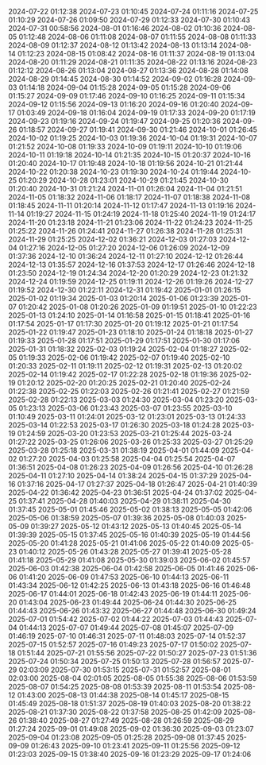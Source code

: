 2024-07-22 01:12:38
2024-07-23 01:10:45
2024-07-24 01:11:16
2024-07-25 01:10:29
2024-07-26 01:09:50
2024-07-29 01:12:33
2024-07-30 01:10:43
2024-07-31 00:58:56
2024-08-01 01:16:46
2024-08-02 01:10:36
2024-08-05 01:12:48
2024-08-06 01:11:08
2024-08-07 01:11:55
2024-08-08 01:11:33
2024-08-09 01:12:37
2024-08-12 01:13:42
2024-08-13 01:13:14
2024-08-14 01:12:23
2024-08-15 01:08:42
2024-08-16 01:11:37
2024-08-19 01:13:04
2024-08-20 01:11:29
2024-08-21 01:11:35
2024-08-22 01:13:16
2024-08-23 01:12:12
2024-08-26 01:13:04
2024-08-27 01:13:36
2024-08-28 01:14:08
2024-08-29 01:14:45
2024-08-30 01:14:52
2024-09-02 01:16:28
2024-09-03 01:14:18
2024-09-04 01:15:28
2024-09-05 01:15:28
2024-09-06 01:15:27
2024-09-09 01:17:46
2024-09-10 01:16:25
2024-09-11 01:15:34
2024-09-12 01:15:56
2024-09-13 01:16:20
2024-09-16 01:20:40
2024-09-17 01:03:49
2024-09-18 01:16:04
2024-09-19 01:17:33
2024-09-20 01:17:19
2024-09-23 01:19:16
2024-09-24 01:19:47
2024-09-25 01:20:36
2024-09-26 01:18:57
2024-09-27 01:19:41
2024-09-30 01:21:46
2024-10-01 01:26:45
2024-10-02 01:19:25
2024-10-03 01:19:36
2024-10-04 01:19:31
2024-10-07 01:21:52
2024-10-08 01:19:33
2024-10-09 01:19:11
2024-10-10 01:19:06
2024-10-11 01:19:18
2024-10-14 01:21:35
2024-10-15 01:20:37
2024-10-16 01:20:40
2024-10-17 01:19:48
2024-10-18 01:19:56
2024-10-21 01:21:44
2024-10-22 01:20:38
2024-10-23 01:19:30
2024-10-24 01:19:44
2024-10-25 01:20:29
2024-10-28 01:23:01
2024-10-29 01:21:45
2024-10-30 01:20:40
2024-10-31 01:21:24
2024-11-01 01:26:04
2024-11-04 01:21:51
2024-11-05 01:18:32
2024-11-06 01:18:17
2024-11-07 01:18:38
2024-11-08 01:18:45
2024-11-11 01:20:14
2024-11-12 01:17:47
2024-11-13 01:19:16
2024-11-14 01:19:27
2024-11-15 01:24:19
2024-11-18 01:25:40
2024-11-19 01:24:17
2024-11-20 01:23:18
2024-11-21 01:23:06
2024-11-22 01:24:23
2024-11-25 01:25:22
2024-11-26 01:24:41
2024-11-27 01:26:38
2024-11-28 01:25:31
2024-11-29 01:25:25
2024-12-02 01:36:21
2024-12-03 01:27:03
2024-12-04 01:27:16
2024-12-05 01:27:20
2024-12-06 01:26:09
2024-12-09 01:37:36
2024-12-10 01:36:24
2024-12-11 01:27:10
2024-12-12 01:26:44
2024-12-13 01:35:57
2024-12-16 01:37:53
2024-12-17 01:26:46
2024-12-18 01:23:50
2024-12-19 01:24:34
2024-12-20 01:20:29
2024-12-23 01:21:32
2024-12-24 01:19:59
2024-12-25 01:19:11
2024-12-26 01:19:26
2024-12-27 01:19:52
2024-12-30 01:22:11
2024-12-31 01:19:42
2025-01-01 01:26:15
2025-01-02 01:19:34
2025-01-03 01:20:14
2025-01-06 01:23:39
2025-01-07 01:20:42
2025-01-08 01:20:26
2025-01-09 01:19:51
2025-01-10 01:22:23
2025-01-13 01:24:10
2025-01-14 01:16:58
2025-01-15 01:18:41
2025-01-16 01:17:54
2025-01-17 01:17:30
2025-01-20 01:19:12
2025-01-21 01:17:54
2025-01-22 01:19:47
2025-01-23 01:18:10
2025-01-24 01:18:18
2025-01-27 01:19:33
2025-01-28 01:17:51
2025-01-29 01:17:51
2025-01-30 01:17:06
2025-01-31 01:18:32
2025-02-03 01:19:24
2025-02-04 01:18:27
2025-02-05 01:19:33
2025-02-06 01:19:42
2025-02-07 01:19:40
2025-02-10 01:20:33
2025-02-11 01:19:11
2025-02-12 01:19:31
2025-02-13 01:20:02
2025-02-14 01:19:42
2025-02-17 01:22:28
2025-02-18 01:19:36
2025-02-19 01:20:12
2025-02-20 01:20:25
2025-02-21 01:20:40
2025-02-24 01:22:38
2025-02-25 01:22:03
2025-02-26 01:21:41
2025-02-27 01:21:59
2025-02-28 01:22:13
2025-03-03 01:24:30
2025-03-04 01:23:20
2025-03-05 01:23:13
2025-03-06 01:23:43
2025-03-07 01:23:55
2025-03-10 01:10:49
2025-03-11 01:24:01
2025-03-12 01:23:01
2025-03-13 01:24:33
2025-03-14 01:22:53
2025-03-17 01:26:30
2025-03-18 01:24:28
2025-03-19 01:24:59
2025-03-20 01:23:53
2025-03-21 01:25:44
2025-03-24 01:27:22
2025-03-25 01:26:06
2025-03-26 01:25:33
2025-03-27 01:25:29
2025-03-28 01:25:18
2025-03-31 01:38:19
2025-04-01 01:44:09
2025-04-02 01:27:20
2025-04-03 01:25:58
2025-04-04 01:25:54
2025-04-07 01:36:51
2025-04-08 01:26:23
2025-04-09 01:26:56
2025-04-10 01:26:28
2025-04-11 01:27:10
2025-04-14 01:38:24
2025-04-15 01:37:29
2025-04-16 01:37:16
2025-04-17 01:27:37
2025-04-18 01:26:47
2025-04-21 01:40:39
2025-04-22 01:36:42
2025-04-23 01:36:51
2025-04-24 01:37:02
2025-04-25 01:37:41
2025-04-28 01:40:03
2025-04-29 01:38:11
2025-04-30 01:37:45
2025-05-01 01:45:46
2025-05-02 01:38:13
2025-05-05 01:42:06
2025-05-06 01:38:59
2025-05-07 01:39:36
2025-05-08 01:40:03
2025-05-09 01:39:27
2025-05-12 01:43:12
2025-05-13 01:40:45
2025-05-14 01:39:39
2025-05-15 01:37:45
2025-05-16 01:40:39
2025-05-19 01:44:56
2025-05-20 01:41:28
2025-05-21 01:41:06
2025-05-22 01:40:09
2025-05-23 01:40:12
2025-05-26 01:43:28
2025-05-27 01:39:41
2025-05-28 01:41:18
2025-05-29 01:41:08
2025-05-30 01:39:03
2025-06-02 01:45:57
2025-06-03 01:42:38
2025-06-04 01:42:58
2025-06-05 01:41:46
2025-06-06 01:41:20
2025-06-09 01:47:53
2025-06-10 01:44:13
2025-06-11 01:43:34
2025-06-12 01:42:25
2025-06-13 01:43:18
2025-06-16 01:46:48
2025-06-17 01:44:01
2025-06-18 01:42:43
2025-06-19 01:44:11
2025-06-20 01:43:04
2025-06-23 01:49:44
2025-06-24 01:44:30
2025-06-25 01:44:43
2025-06-26 01:43:32
2025-06-27 01:44:48
2025-06-30 01:49:24
2025-07-01 01:54:42
2025-07-02 01:44:22
2025-07-03 01:44:43
2025-07-04 01:44:13
2025-07-07 01:49:44
2025-07-08 01:45:07
2025-07-09 01:46:19
2025-07-10 01:46:31
2025-07-11 01:48:03
2025-07-14 01:52:37
2025-07-15 01:52:57
2025-07-16 01:49:23
2025-07-17 01:50:02
2025-07-18 01:51:44
2025-07-21 01:55:56
2025-07-22 01:50:27
2025-07-23 01:51:36
2025-07-24 01:50:34
2025-07-25 01:50:13
2025-07-28 01:56:57
2025-07-29 02:03:09
2025-07-30 01:53:15
2025-07-31 01:52:57
2025-08-01 02:03:00
2025-08-04 02:01:05
2025-08-05 01:55:38
2025-08-06 01:53:59
2025-08-07 01:54:25
2025-08-08 01:53:39
2025-08-11 01:53:54
2025-08-12 01:43:00
2025-08-13 01:44:38
2025-08-14 01:45:17
2025-08-15 01:45:49
2025-08-18 01:51:37
2025-08-19 01:40:03
2025-08-20 01:38:22
2025-08-21 01:37:30
2025-08-22 01:37:58
2025-08-25 01:42:09
2025-08-26 01:38:40
2025-08-27 01:27:49
2025-08-28 01:26:59
2025-08-29 01:27:24
2025-09-01 01:49:08
2025-09-02 01:36:30
2025-09-03 01:23:07
2025-09-04 01:23:08
2025-09-05 01:25:28
2025-09-08 01:37:45
2025-09-09 01:26:43
2025-09-10 01:23:41
2025-09-11 01:25:56
2025-09-12 01:23:03
2025-09-15 01:38:40
2025-09-16 01:23:29
2025-09-17 01:24:06
